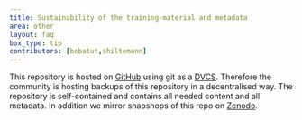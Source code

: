 ```yaml
---
title: Sustainability of the training-material and metadata
area: other
layout: faq
box_type: tip
contributors: [bebatut,shiltemann]
---
```


This repository is hosted on [GitHub](https://github.com/) using git as a [DVCS](https://en.wikipedia.org/wiki/Distributed_version_control). Therefore the community is hosting backups of this
repository in a decentralised way. The repository is self-contained and contains all needed content and all metadata.
In addition we mirror snapshops of this repo on [Zenodo](http://zenodo.org).
